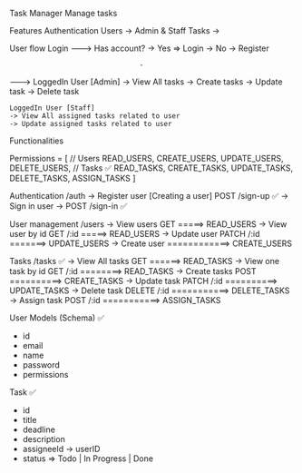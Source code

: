 Task Manager
Manage tasks

Features
Authentication
Users -> Admin & Staff
Tasks ->

User flow
Login
---> Has account? -> Yes => Login
                  -> No -> Register

                                    -

---> LoggedIn User [Admin]
    -> View All tasks
    -> Create tasks
    -> Update task
    -> Delete task

    LoggedIn User [Staff]
    -> View All assigned tasks related to user
    -> Update assigned tasks related to user

Functionalities

Permissions = [
    // Users
    READ_USERS,
    CREATE_USERS,
    UPDATE_USERS,
    DELETE_USERS,
    // Tasks ✅
    READ_TASKS,
    CREATE_TASKS,
    UPDATE_TASKS,
    DELETE_TASKS,
    ASSIGN_TASKS
]

Authentication /auth
-> Register user [Creating a user] POST /sign-up ✅
-> Sign in user -> POST /sign-in ✅

User management /users
-> View users GET =====> READ_USERS
-> View user by id GET /:id =====> READ_USERS
-> Update user PATCH /:id =======> UPDATE_USERS
-> Create user ============> CREATE_USERS

Tasks /tasks ✅
-> View All tasks GET ======> READ_TASKS
-> View one task by id GET /:id ========> READ_TASKS
-> Create tasks POST ==========> CREATE_TASKS
-> Update task PATCH /:id ==========> UPDATE_TASKS
-> Delete task DELETE /:id ===========> DELETE_TASKS
-> Assign task POST /:id ===========> ASSIGN_TASKS

User Models (Schema) ✅
-  id
-  email
-  name
-  password
-  permissions

Task ✅
- id
- title
- deadline
- description
- assigneeId -> userID
- status => Todo | In Progress | Done
